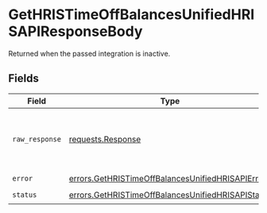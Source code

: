 # GetHRISTimeOffBalancesUnifiedHRISAPIResponseBody

Returned when the passed integration is inactive.


## Fields

| Field                                                                                                                  | Type                                                                                                                   | Required                                                                                                               | Description                                                                                                            |
| ---------------------------------------------------------------------------------------------------------------------- | ---------------------------------------------------------------------------------------------------------------------- | ---------------------------------------------------------------------------------------------------------------------- | ---------------------------------------------------------------------------------------------------------------------- |
| `raw_response`                                                                                                         | [requests.Response](https://requests.readthedocs.io/en/latest/api/#requests.Response)                                  | :heavy_minus_sign:                                                                                                     | Raw HTTP response; suitable for custom response parsing                                                                |
| `error`                                                                                                                | [errors.GetHRISTimeOffBalancesUnifiedHRISAPIError](../../models/errors/gethristimeoffbalancesunifiedhrisapierror.md)   | :heavy_check_mark:                                                                                                     | N/A                                                                                                                    |
| `status`                                                                                                               | [errors.GetHRISTimeOffBalancesUnifiedHRISAPIStatus](../../models/errors/gethristimeoffbalancesunifiedhrisapistatus.md) | :heavy_check_mark:                                                                                                     | N/A                                                                                                                    |
